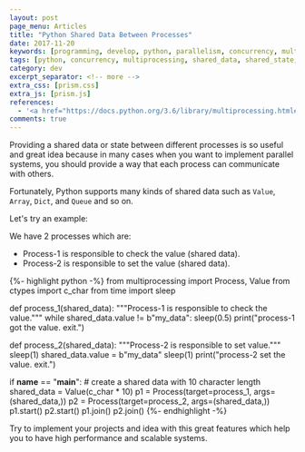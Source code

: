 ```yaml
---
layout: post
page_menu: Articles
title: "Python Shared Data Between Processes"
date: 2017-11-20
keywords: [programming, develop, python, parallelism, concurrency, multiprocessing, shared_data, shared_state, high_performance]
tags: [python, concurrency, multiprocessing, shared_data, shared_state, high_performance]
category: dev
excerpt_separator: <!-- more -->
extra_css: [prism.css]
extra_js: [prism.js]
references:
  - '<a href="https://docs.python.org/3.6/library/multiprocessing.html#sharing-state-between-processes" target="_blank">Sharing state between processes</a>'
comments: true
---
```

Providing a shared data or state between different processes is so useful and great idea because in many
cases when you want to implement parallel systems, you should provide a way that each process can
communicate with others.<!-- more -->

Fortunately, Python supports many kinds of shared data such as `Value`, `Array`, `Dict`, and `Queue` and so on.

Let's try an example:

We have 2 processes which are:
* Process-1 is responsible to check the value (shared data).
* Process-2 is responsible to set the value (shared data).

{%- highlight python -%}
from multiprocessing import Process, Value
from ctypes import c_char
from time import sleep


def process_1(shared_data):
    """Process-1 is responsible to check the value."""
    while shared_data.value != b"my_data":
      sleep(0.5)
    print("process-1 got the value. exit.")

def process_2(shared_data):
    """Process-2 is responsible to set value."""
    sleep(1)
    shared_data.value = b"my_data"
    sleep(1)
    print("process-2 set the value. exit.")

if __name__ == "__main__":
    # create a shared data with 10 character length
    shared_data = Value(c_char * 10)
    p1 = Process(target=process_1, args=(shared_data,))
    p2 = Process(target=process_2, args=(shared_data,))
    p1.start()
    p2.start()
    p1.join()
    p2.join()
{%- endhighlight -%}

Try to implement your projects and idea with this great features which help you to
have high performance and scalable systems.
